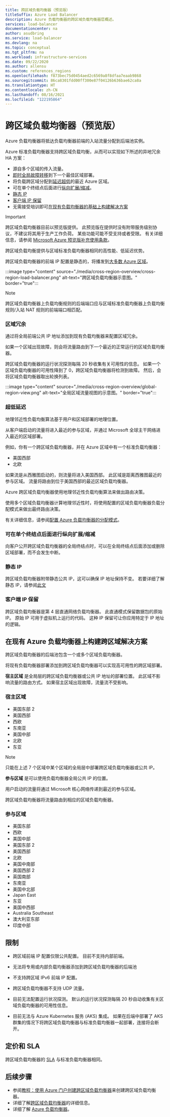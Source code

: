 ```yaml
---
title: 跨区域负载均衡器（预览版）
titleSuffix: Azure Load Balancer
description: Azure 负载均衡器的跨区域负载均衡器层概述。
services: load-balancer
documentationcenter: na
author: asudbring
ms.service: load-balancer
ms.devlang: na
ms.topic: conceptual
ms.tgt_pltfrm: na
ms.workload: infrastructure-services
ms.date: 09/22/2020
ms.author: allensu
ms.custom: references_regions
ms.openlocfilehash: f873bec75d0454aed2c6569a8f8dfaa7eaab9868
ms.sourcegitcommit: 86ca8301fdd00ff300e87f04126b636bae62ca8a
ms.translationtype: HT
ms.contentlocale: zh-CN
ms.lasthandoff: 08/16/2021
ms.locfileid: "122195864"
---
```

# <a name="cross-region-load-balancer-preview"></a>跨区域负载均衡器（预览版）

Azure 负载均衡器将抵达负载均衡器前端的入站流量分配到后端池实例。

Azure 标准负载均衡器支持跨区域负载均衡，从而可以实现如下所述的异地冗余 HA 方案：

* 源自多个区域的传入流量。
* [即时全局故障转移](#regional-redundancy)到下一个最佳区域部署。
* 将负载跨区域分配到[延迟超低](#ultra-low-latency)的最近 Azure 区域。
* 可在单个终结点后面进行[纵向扩展/缩减](#ability-to-scale-updown-behind-a-single-endpoint)。
* [静态 IP](#static-ip)
* [客户端 IP 保留](#client-ip-preservation)
* 无需接受培训即可[在现有负载均衡器的基础上构建解决方案](#build-cross-region-solution-on-existing-azure-load-balancer)

> [!IMPORTANT]
> 跨区域负载均衡器目前以预览版提供。
> 此预览版在提供时没有附带服务级别协议，不建议将其用于生产工作负荷。 某些功能可能不受支持或者受限。 有关详细信息，请参阅 [Microsoft Azure 预览版补充使用条款](https://azure.microsoft.com/support/legal/preview-supplemental-terms/)。

跨区域负载均衡提供与区域标准负载均衡器相同的高性能、低延迟优势。 

跨区域负载均衡器的前端 IP 配置是静态的，将播发到[大多数 Azure 区域](#participating-regions)。

:::image type="content" source="./media/cross-region-overview/cross-region-load-balancer.png" alt-text="跨区域负载均衡器示意图。" border="true":::

> [!NOTE]
> 跨区域负载均衡器上负载均衡规则的后端端口应与区域标准负载均衡器上负载均衡规则/入站 NAT 规则的前端端口相匹配。 

### <a name="regional-redundancy"></a>区域冗余

通过将全局前端公共 IP 地址添加到现有负载均衡器来配置区域冗余。 

如果一个区域出现故障，则会将流量路由到下一个最近的正常运行的区域负载均衡器。  

跨区域负载均衡器的运行状况探测每隔 20 秒收集有关可用性的信息。 如果一个区域负载均衡器的可用性降到了 0，跨区域负载均衡器将检测到故障。 然后，会将区域负载均衡器取出轮换列表。 

:::image type="content" source="./media/cross-region-overview/global-region-view.png" alt-text="全局区域流量视图的示意图。" border="true":::

### <a name="ultra-low-latency"></a>超低延迟

地理邻近性负载均衡算法基于用户和区域部署的地理位置。 

从客户端启动的流量将进入最近的参与区域，并通过 Microsoft 全球主干网络进入最近的区域部署。 

例如，你有一个跨区域负载均衡器，并在 Azure 区域中有一个标准负载均衡器：

* 美国西部
* 北欧

如果流是从西雅图启动的，则流量将进入美国西部。 此区域是距离西雅图最近的参与区域。 流量将路由到位于美国西部的最近区域负载均衡器。

Azure 跨区域负载均衡器使用地理邻近性负载均衡算法来做出路由决策。 

使用多个区域负载均衡器计算地理邻近性时，将使用配置的区域负载均衡器负载分配模式来做出最终路由决策。

有关详细信息，请参阅[配置 Azure 负载均衡器的分配模式](./load-balancer-distribution-mode.md)。


### <a name="ability-to-scale-updown-behind-a-single-endpoint"></a>可在单个终结点后面进行纵向扩展/缩减

向客户公开跨区域负载均衡器的全局终结点时，可以在全局终结点后面添加或删除区域部署，而不会发生中断。 

<!---To learn about how to add or remove a regional deployment from the backend, read more [here](TODO: Insert CLI doc here).--->

### <a name="static-ip"></a>静态 IP
跨区域负载均衡器附带静态公共 IP，这可以确保 IP 地址保持不变。 若要详细了解静态 IP，请参阅[此文](../virtual-network/public-ip-addresses.md#ip-address-assignment)

### <a name="client-ip-preservation"></a>客户端 IP 保留
跨区域负载均衡器是第 4 层直通网络负载均衡器。 此直通模式保留数据包的原始 IP。  原始 IP 可用于虚拟机上运行的代码。 这种 IP 保留可让你应用特定于 IP 地址的逻辑。

## <a name="build-cross-region-solution-on-existing-azure-load-balancer"></a>在现有 Azure 负载均衡器上构建跨区域解决方案
跨区域负载均衡器的后端池包含一个或多个区域负载均衡器。 

将现有负载均衡器部署添加到跨区域负载均衡器可以实现高可用性的跨区域部署。

**宿主区域** 是全局层的跨区域负载均衡器或公共 IP 地址的部署位置。 此区域不影响流量的路由方式。 如果宿主区域出现故障，流量流不受影响。

### <a name="home-regions"></a>宿主区域
* 美国东部 2
* 美国西部
* 西欧
* 东南亚
* 美国中部
* 北欧
* 东亚

> [!NOTE]
> 只能在上述 7 个区域中某个区域的全局层中部署跨区域负载均衡器或公共 IP。

**参与区域** 是可以使用负载均衡器全局公共 IP 的位置。 

用户启动的流量将通过 Microsoft 核心网络传递到最近的参与区域。 

跨区域负载均衡器将流量路由到相应的区域负载均衡器。

### <a name="participating-regions"></a>参与区域
* 美国东部 
* 西欧 
* 美国中部 
* 美国东部 2 
* 美国西部 
* 北欧 
* 美国中南部 
* 美国西部 2 
* 英国南部 
* 东南亚 
* 美国中北部 
* Japan East 
* 东亚 
* 美国中西部 
* Australia Southeast 
* 澳大利亚东部 
* 印度中部 

## <a name="limitations"></a>限制

* 跨区域前端 IP 配置仅限公共配置。 目前不支持内部前端。

* 无法将专用或内部负载均衡器添加到跨区域负载均衡器的后端池 

* 不支持跨区域 IPv6 前端 IP 配置。 

* 跨区域负载均衡器不支持 UDP 流量。 

* 目前无法配置运行状况探测。 默认的运行状况探测每隔 20 秒自动收集有关区域负载均衡器的可用性信息。 

* 目前无法与 Azure Kubernetes 服务 (AKS) 集成。 如果在后端中部署了 AKS 群集的情况下将跨区域负载均衡器与标准负载均衡器一起部署，连接将会断开。

## <a name="pricing-and-sla"></a>定价和 SLA
跨区域负载均衡器的 [SLA](https://azure.microsoft.com/support/legal/sla/load-balancer/v1_0/ ) 与标准负载均衡器相同。

 
## <a name="next-steps"></a>后续步骤

- 参阅[教程：使用 Azure 门户创建跨区域负载均衡器](tutorial-cross-region-portal.md)来创建跨区域负载均衡器。
- 详细了解[跨区域负载均衡器](https://www.youtube.com/watch?v=3awUwUIv950)的详细信息。
- 详细了解 [Azure 负载均衡器](load-balancer-overview.md)。
